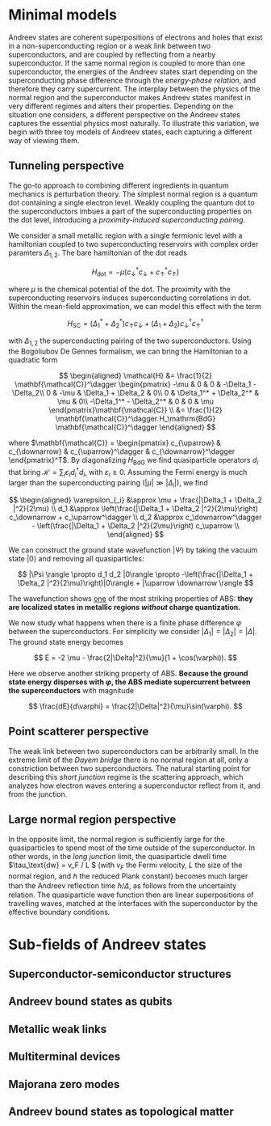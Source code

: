 # Minimal models
<!-- Andreev states have rich physics that can be understood from different perspectives -->
Andreev states are coherent superpositions of electrons and holes that exist in a non-superconducting region or a weak link between two superconductors, and are coupled by reflecting from a nearby superconductor.
If the same normal region is coupled to more than one superconductor, the energies of the Andreev states start depending on the superconducting phase difference through the *energy-phase relation*, and therefore they carry supercurrent.
The interplay between the physics of the normal region and the superconductor makes Andreev states manifest in very different regimes and alters their properties.
Depending on the situation one considers, a different perspective on the Andreev states captures the essential physics most naturally.
To illustrate this variation, we begin with three toy models of Andreev states, each capturing a different way of viewing them.

## Tunneling perspective
<!-- When the normal region has few levels and weak tunneling, a Hamiltonian description is natural. -->
The go-to approach to combining different ingredients in quantum mechanics is perturbation theory.
The simplest normal region is a quantum dot containing a single electron level.
Weakly coupling the quantum dot to the superconductors imbues a part of the superconducting properties on the dot level, introducing a *proximity-induced superconducting pairing*.

We consider a small metallic region with a single fermionic level with a hamiltonian coupled to two superconducting reservoirs with complex order paramters $\Delta_{1,2}$.
The bare hamiltonian of the dot reads

$$
H_\mathrm{dot} = -\mu (c_\downarrow^\dagger c_\downarrow + c_\uparrow^\dagger c_\uparrow)
$$

where $\mu$ is the chemical potential of the dot.
The proximity with the superconducting reservoirs induces superconducting correlations in dot.
Within the mean-field approximation, we can model this effect with the term

$$
H_\mathrm{SC} = (\Delta_1^* + \Delta_2^*) c_\uparrow c_\downarrow  + (\Delta_1 + \Delta_2)  c_\downarrow^\dagger c_\uparrow^\dagger
$$

with $\Delta_{1, 2}$ the superconducting pairing of the two superconductors.
Using the Bogoliubov De Gennes formalism, we can bring the Hamiltonian to a quadratic form

$$
\begin{aligned}
\mathcal{H} &= \frac{1}{2} \mathbf{\mathcal{C}}^\dagger
\begin{pmatrix}
-\mu & 0 & 0 & -\Delta_1 - \Delta_2\\
0 & -\mu & \Delta_1 + \Delta_2 & 0\\
0 & \Delta_1^* + \Delta_2^* & \mu & 0\\
-\Delta_1^* - \Delta_2^*  & 0 & 0 & \mu \end{pmatrix}\mathbf{\mathcal{C}} \\
&= \frac{1}{2} \mathbf{\mathcal{C}}^\dagger H_\mathrm{BdG} \mathbf{\mathcal{C}}^\dagger
\end{aligned}
$$

where $\mathbf{\mathcal{C}} = \begin{pmatrix} c_{\uparrow} & c_{\downarrow} & c_{\uparrow}^\dagger & c_{\downarrow}^\dagger \end{pmatrix}^T$.
By diagonalizing $H_\mathrm{BdG}$ we find quasiparticle operators $d_i$ that bring $\mathcal{H} = \sum_{i} \varepsilon_i d_i^\dagger d_i$, with $\varepsilon_i \ge 0$.
Assuming the Fermi energy is much larger than the superconducting pairing ($|\mu| \gg |\Delta_{i}|$), we find

$$
\begin{aligned}
\varepsilon_{_i} &\approx \mu + \frac{|\Delta_1 + \Delta_2 |^2}{2\mu} \\
d_1 &\approx \left(\frac{|\Delta_1 + \Delta_2 |^2}{2\mu}\right) c_\downarrow +  c_\uparrow^\dagger \\
d_2 &\approx  c_\downarrow^\dagger - \left(\frac{|\Delta_1 + \Delta_2 |^2}{2\mu}\right) c_\uparrow \\
\end{aligned}
$$

We can construct the ground state wavefunction $|\Psi\rangle$ by taking the vacuum state $|0\rangle$ and removing all quasiparticles:

$$
|\Psi \rangle \propto d_1 d_2 |0\rangle \propto -\left(\frac{|\Delta_1 + \Delta_2 |^2}{2\mu}\right)|0\rangle + |\uparrow \downarrow \rangle
$$

The wavefunction shows [one](one) of the most striking properties of ABS: **they are localized states in metallic regions *without* charge quantization.**

We now study what happens when there is a finite phase difference $\varphi$ between the superconductors.
For simplicity we consider $|\Delta_1| = |\Delta_2| = |\Delta|$.
The ground state energy becomes

$$
E = -2 \mu - \frac{2|\Delta|^2}{\mu}(1 + \cos(\varphi)).
$$

Here we observe another striking property of ABS.
**Because the ground state energy disperses with $\varphi$, the ABS mediate supercurrent between the superconductors** with magnitude

$$
\frac{dE}{d\varphi} = \frac{2|\Delta|^2}{\mu}\sin(\varphi).
$$

## Point scatterer perspective
<!-- When most of the wave function is in the superconductor, the scattering state basis is the most appropriate. -->
The weak link between two superconductors can be arbitrarily small.
In the extreme limit of the *Dayem bridge* there is no normal region at all, only a constriction between two superconductors.
The natural starting point for describing this *short junction* regime is the scattering approach, which analyzes how electron waves entering a superconductor reflect from it, and from the junction.

## Large normal region perspective
<!-- When quasiparticles spend most of the time in the normal region, the superconductors become hard wall boundaries. -->
In the opposite limit, the normal region is sufficiently large for the quasiparticles to spend most of the time outside of the superconductor.
In other words, in the *long junction* limit, the quasiparticle dwell time $\tau_\text{dw} = v_F / L $ (with $v_F$ the Fermi velocity, $L$ the size of the normal region, and $\hbar$ the reduced Plank constant) becomes much larger than the Andreev reflection time $\hbar/\Delta$, as follows from the uncertainty relation.
The quasiparticle wave function then are linear superpositions of travelling waves, matched at the interfaces with the superconductor by the effective boundary conditions.

# Sub-fields of Andreev states

## Superconductor-semiconductor structures

## Andreev bound states as qubits

## Metallic weak links

## Multiterminal devices

## Majorana zero modes

## Andreev bound states as topological matter
